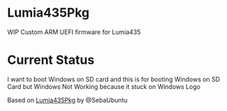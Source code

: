 # Lumia435Pkg
WIP Custom ARM UEFI firmware for Lumia435

# Current Status
I want to boot Windows on SD card and this is for booting Windows on SD Card but Windows Not Working because it stuck on Windows Logo

Based on [Lumia435Pkg](https://github.com/SebaUbuntu/Lumia435Pkg) by @SebaUbuntu
